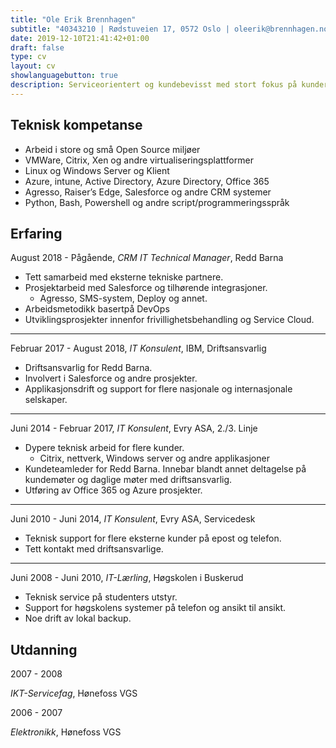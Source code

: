 ```yaml
---
title: "Ole Erik Brennhagen"
subtitle: "40343210 | Rødstuveien 17, 0572 Oslo | oleerik@brennhagen.no"
date: 2019-12-10T21:41:42+01:00
draft: false
type: cv
layout: cv
showlanguagebutton: true
description: Serviceorientert og kundebevisst med stort fokus på kunders tilfredshet. Han har god erfaring med systemer som Citrix, Windows Server, Xenserver, generelle nettverkssystemer, utvikling, Salesforce og andre systemer/applikasjoner. Han er en trivelig arbeidskollega med fokus på godt miljø på arbeidsplassen, alltid hyggelig og behjelpelig.
---
```

Teknisk kompetanse
------------------
- Arbeid i store og små Open Source miljøer
- VMWare, Citrix, Xen og andre virtualiseringsplattformer
- Linux og Windows Server og Klient
- Azure, intune, Active Directory, Azure Directory, Office 365
- Agresso, Raiser’s Edge, Salesforce og andre CRM systemer
- Python, Bash, Powershell og andre script/programmeringsspråk

Erfaring
------------------
August 2018 - Pågående, *CRM IT Technical Manager*, Redd Barna
- Tett samarbeid med eksterne tekniske partnere.
- Prosjektarbeid med Salesforce og tilhørende integrasjoner.
    - Agresso, SMS-system, Deploy og annet.
- Arbeidsmetodikk basertpå DevOps
- Utviklingsprosjekter innenfor frivillighetsbehandling og Service Cloud.

________________

Februar 2017 - August 2018, *IT Konsulent*, IBM, Driftsansvarlig
- Driftsansvarlig for Redd Barna.
- Involvert i Salesforce og andre prosjekter.
- Applikasjonsdrift og support for flere nasjonale og internasjonale selskaper.
________________

Juni 2014 - Februar 2017, *IT Konsulent*, Evry ASA, 2./3. Linje
- Dypere teknisk arbeid for flere kunder.
    - Citrix, nettverk, Windows server og andre applikasjoner 
- Kundeteamleder for Redd Barna. Innebar blandt annet deltagelse på kundemøter og daglige møter med driftsansvarlig.
- Utføring av Office 365 og Azure prosjekter.
________________

Juni 2010 - Juni 2014, *IT Konsulent*, Evry ASA, Servicedesk
- Teknisk support for flere eksterne kunder på epost og telefon.
- Tett kontakt med driftsansvarlige.
________________
Juni 2008 - Juni 2010, *IT-Lærling*, Høgskolen i Buskerud
- Teknisk service på studenters utstyr.
- Support for høgskolens systemer på telefon og ansikt til ansikt.
- Noe drift av lokal backup.

Utdanning
------------------
2007 - 2008

*IKT-Servicefag*, Hønefoss VGS

2006 - 2007

*Elektronikk*, Hønefoss VGS